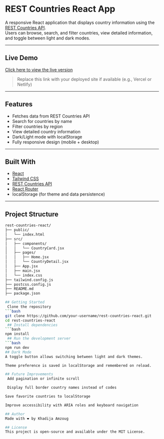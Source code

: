 #  REST Countries React App

A responsive React application that displays country information using the [REST Countries API](https://restcountries.com/).  
Users can browse, search, and filter countries, view detailed information, and toggle between light and dark modes.

---

##  Live Demo

[ Click here to view the live version](https://your-live-link.com)

> Replace this link with your deployed site if available (e.g., Vercel or Netlify)

---

##  Features

-  Fetches data from REST Countries API
-  Search for countries by name
-  Filter countries by region
-  View detailed country information
-  Dark/Light mode with localStorage
- Fully responsive design (mobile + desktop)

---

##  Built With

-  [React](https://reactjs.org/)
-  [Tailwind CSS](https://tailwindcss.com/)
- [REST Countries API](https://restcountries.com/)
-  [React Router](https://reactrouter.com/)
-  localStorage (for theme and data persistence)

---

##  Project Structure

```bash
rest-countries-react/
├── public/
│   └── index.html
├── src/
│   ├── components/
│   │   └── CountryCard.jsx
│   ├── pages/
│   │   ├── Home.jsx
│   │   └── CountryDetail.jsx
│   ├── App.jsx
│   ├── main.jsx
│   └── index.css
├── tailwind.config.js
├── postcss.config.js
├── README.md
├── package.json

## Getting Started
 Clone the repository
```bash 
git clone https://github.com/your-username/rest-countries-react.git
cd rest-countries-react
 ## Install dependencies
```bash 
npm install
 ## Run the development server
```bash 
npm run dev
## Dark Mode
A toggle button allows switching between light and dark themes.

Theme preference is saved in localStorage and remembered on reload.

## Future Improvements
 Add pagination or infinite scroll

 Display full border country names instead of codes

Save favorite countries to localStorage

Improve accessibility with ARIA roles and keyboard navigation

## Author
Made with ❤️ by Khadija Amzoug

## License
This project is open-source and available under the MIT License.